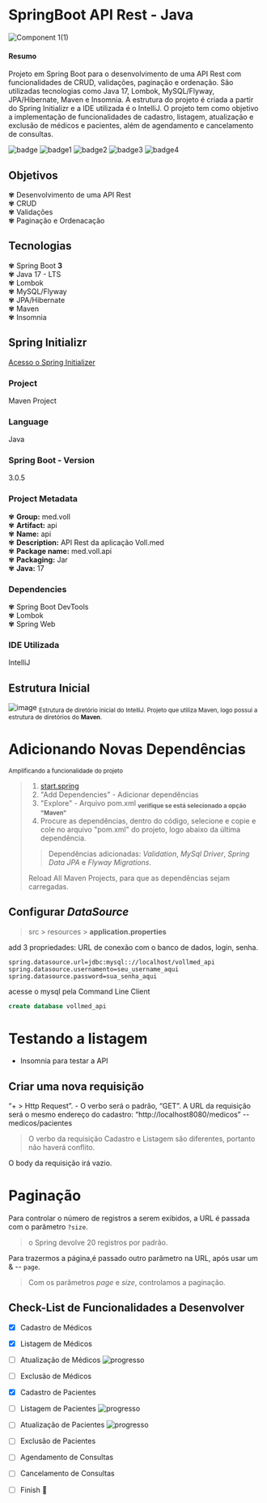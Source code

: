 ﻿# SpringBoot API Rest - Java 

![Component 1(1)](https://user-images.githubusercontent.com/87834766/229373562-11bf62c8-e8d4-4876-9243-0b6a33089db1.png)

 #### Resumo
 Projeto em Spring Boot para o desenvolvimento de uma API Rest com funcionalidades de CRUD, validações, paginação e ordenação. São utilizadas tecnologias como Java 17, Lombok, MySQL/Flyway, JPA/Hibernate, Maven e Insomnia. A estrutura do projeto é criada a partir do Spring Initializr e a IDE utilizada é o IntelliJ. O projeto tem como objetivo a implementação de funcionalidades de cadastro, listagem, atualização e exclusão de médicos e pacientes, além de agendamento e cancelamento de consultas.
 
![badge](https://img.shields.io/badge/-Java-yellow)
![badge1](https://img.shields.io/badge/-Spring%20Boot-yellow)
![badge2](https://img.shields.io/badge/Status-Em%20Desenvolvimento-red)
![badge3](https://img.shields.io/badge/-Alura-purple)
![badge4](https://img.shields.io/badge/-API%20Rest-pink)

## Objetivos
✾ Desenvolvimento de uma API Rest <br />
✾ CRUD <br />
✾ Validações <br />
✾ Paginação e Ordenacação <br />

## Tecnologias 
✾ Spring Boot **3** <br />
✾ Java 17 - LTS <br />
✾ Lombok <br />
✾ MySQL/Flyway <br />
✾ JPA/Hibernate <br />
✾ Maven <br />
✾ Insomnia <br/>

## Spring Initializr
[Acesso o Spring Initializer](https://start.spring.io/)
### Project
Maven Project
### Language
Java
### Spring Boot - Version
3.0.5
### Project Metadata
✾ **Group:** med.voll <br />
✾ **Artifact:** api <br />
✾ **Name:** api <br />
✾ **Description:** API Rest da aplicação Voll.med <br />
✾ **Package name:** med.voll.api <br />
✾ **Packaging:** Jar <br />
✾ **Java:** 17 <br />
### Dependencies
✾ Spring Boot DevTools <br />
✾ Lombok <br />
✾ Spring Web <br/>

### IDE Utilizada
IntelliJ

## Estrutura Inicial
![image](https://user-images.githubusercontent.com/87834766/229374553-d124a4f0-8712-4053-83d0-e4ff02c42be3.png) 
<sub>Estrutura de diretório inicial do IntelliJ. Projeto que utiliza Maven, logo possui a estrutura de diretórios do **Maven**. </sub>

# Adicionando Novas Dependências
<sub>Amplificando a funcionalidade do projeto</sub>
> 1. [start.spring](https://start.spring.io/)
> 2. "Add Dependencies" - Adicionar dependências
> 3. "Explore" - Arquivo pom.xml <sub>**verifique se está selecionado a opção "Maven"**</sub>
> 4. Procure as dependências, dentro do código, selecione e copie e cole no arquivo "pom.xml" do projeto, logo abaixo da última dependência.
>> Dependências adicionadas: <i>Validation</i>, <i>MySql Driver</i>, <i>Spring Data JPA</i> e <i>Flyway Migrations</i>.
> 
> Reload All Maven Projects, para que as dependências sejam carregadas.
## Configurar <i>DataSource</i>
> src > resources > **application.properties**
>
add 3 propriedades: URL de conexão com o banco de dados, login, senha.
~~~
spring.datasource.url=jdbc:mysql:://localhost/vollmed_api
spring.datasource.usernamento=seu_username_aqui
spring.datasource.password=sua_senha_aqui
~~~
acesse o mysql pela Command Line Client 
~~~sql
create database vollmed_api
~~~

# Testando a listagem 
- Insomnia para testar a API
## Criar uma nova requisição
“+ > Http Request”.  - O verbo será o padrão, “GET”. A URL da requisição será o mesmo endereço do cadastro: “http://localhost8080/medicos” -- medicos/pacientes
> O verbo da requisição Cadastro e Listagem são diferentes, portanto não haverá conflito.
>
O body da requisição irá vazio.

#  Paginação 
Para controlar o número de registros a serem exibidos, a URL é passada com o parâmetro `?size`.
>  o Spring devolve 20 registros por padrão.
>
Para trazermos a página,é passado outro parâmetro na URL, após usar um & -- `page`.
> Com os parâmetros *page* e *size*, controlamos a paginação.
> 
## Check-List de Funcionalidades a **Desenvolver**
- [x] Cadastro de Médicos 
- [x] Listagem de Médicos
- [ ] Atualização de Médicos  ![progresso](https://img.shields.io/badge/-...em%20desenvolvimento-blue)
- [ ] Exclusão de Médicos
- [x] Cadastro de Pacientes
- [ ] Listagem de Pacientes  ![progresso](https://img.shields.io/badge/-...em%20desenvolvimento-blue)
- [ ] Atualização de Pacientes  ![progresso](https://img.shields.io/badge/-...em%20desenvolvimento-blue)
- [ ] Exclusão de Pacientes
- [ ] Agendamento de Consultas
- [ ] Cancelamento de Consultas
- [ ] Finish  :tada:


